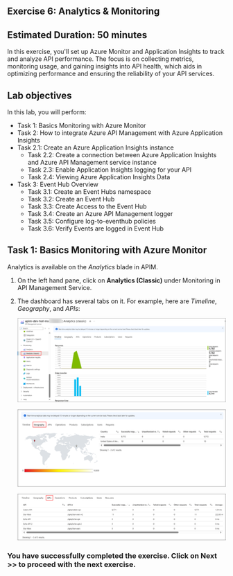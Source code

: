 ## Exercise 6: Analytics & Monitoring

## Estimated Duration: 50 minutes

In this exercise, you'll set up Azure Monitor and Application Insights to track and analyze API performance. The focus is on collecting metrics, monitoring usage, and gaining insights into API health, which aids in optimizing performance and ensuring the reliability of your API services.

## Lab objectives

In this lab, you will perform:

- Task 1: Basics Monitoring with Azure Monitor
- Task 2: How to integrate Azure API Management with Azure Application Insights
- Task 2.1: Create an Azure Application Insights instance
  - Task 2.2: Create a connection between Azure Application Insights and Azure API Management service instance
  - Task 2.3: Enable Application Insights logging for your API
  - Task 2.4: Viewing Azure Application Insights Data
- Task 3: Event Hub Overview
  - Task 3.1: Create an Event Hubs namespace
  - Task 3.2: Create an Event Hub
  - Task 3.3: Create Access to the Event Hub
  - Task 3.4: Create an Azure API Management logger
  - Task 3.5: Configure log-to-eventhub policies
  - Task 3.6: Verify Events are logged in Event Hub

## Task 1: Basics Monitoring with Azure Monitor

Analytics is available on the _Analytics_ blade in APIM.

1. On the left hand pane, click on **Analytics (Classic)** under Monitoring in API Management Service.

1. The dashboard has several tabs on it. For example, here are _Timeline_, _Geography_, and _APIs_:

      ![APIM Azure Monitor Analytics](media/analyticscl01a.png)

      ![APIM Azure Monitor Analytics](media/analyticscl02a.png)

      ![APIM Azure Monitor Analytics](media/analyticscl03a.png)

### You have successfully completed the exercise. Click on **Next >>** to proceed with the next exercise.